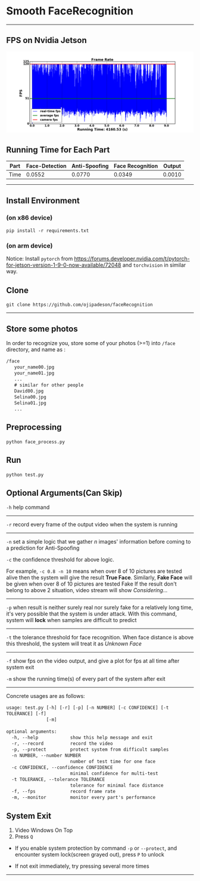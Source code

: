 # Smooth FaceRecognition

---

## FPS on Nvidia Jetson
![plot](./images/fps.png)

## Running Time for Each Part
Part | Face-Detection | Anti-Spoofing | Face Recognition | Output |
---- | ---- | ---- | ---- | ---- |
Time | 0.0552 | 0.0770 | 0.0349 | 0.0010 |

---

## Install Environment
### (on x86 device)
```
pip install -r requirements.txt
```
### (on arm device)
Notice: Install ```pytorch``` from https://forums.developer.nvidia.com/t/pytorch-for-jetson-version-1-9-0-now-available/72048
and ```torchvision``` in similar way.
## Clone
```
git clone https://github.com/ojipadeson/faceRecognition
```

---
## Store some photos
In order to recognize you, store some of your photos (>=1) into ```/face``` directory,
and name as :
```
/face
   your_name00.jpg
   your_name01.jpg
   ...
   # similar for other people
   David00.jpg
   Selina00.jpg
   Selina01.jpg
   ...
```
## Preprocessing
```
python face_process.py
```
## Run
```
python test.py
```
## Optional Arguments(Can Skip)
```-h``` help command

---

```-r``` record every frame of the output video when the system is running

---

```-n``` set a simple logic that we gather *n* images' information before coming to a prediction for Anti-Spoofing

```-c``` the confidence threshold for above logic. 

For example, ```-c 0.8 -n 10``` means when over 8 of 10 pictures are tested alive 
then the system will give the result **True Face**.
Similarly, **Fake Face** will be given when over 8 of 10 pictures are tested Fake
If the result don't belong to above 2 situation, video stream will show *Considering...*

---

```-p``` when result is neither surely real nor surely fake for a relatively long time, 
it's very possible that the system is under attack. With this command, 
system will **lock** when samples are difficult to predict

---

```-t``` the tolerance threshold for face recognition.
When face distance is above this threshold,
the system will treat it as *Unknown Face*

---

```-f``` show fps on the video output, and give a plot for fps at all time after system exit

```-m``` show the running time(s) of every part of the system after exit

---

Concrete usages are as follows:

```
usage: test.py [-h] [-r] [-p] [-n NUMBER] [-c CONFIDENCE] [-t TOLERANCE] [-f]
               [-m]

optional arguments:
  -h, --help            show this help message and exit
  -r, --record          record the video
  -p, --protect         protect system from difficult samples
  -n NUMBER, --number NUMBER
                        number of test time for one face
  -c CONFIDENCE, --confidence CONFIDENCE
                        minimal confidence for multi-test
  -t TOLERANCE, --tolerance TOLERANCE
                        tolerance for minimal face distance
  -f, --fps             record frame rate
  -m, --monitor         monitor every part's performance
```
## System Exit
1. Video Windows On Top
2. Press ```Q```

* If you enable system protection by command ```-p``` or ```--protect```,
  and encounter system lock(screen grayed out), press ```P``` to unlock

* If not exit immediately, try pressing several more times

---
